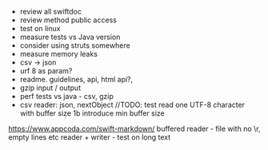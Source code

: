 - review all swiftdoc
- review method public access
- test on linux
- measure tests vs Java version
- consider using struts somewhere
- measure memory leaks
- csv -> json
- urf 8 as param?
- readme. guidelines, api, html api?, 
- gzip input / output
- perf tests vs java - csv, gzip
- csv reader: json, nextObject
//TODO: test read one UTF-8 character with buffer size 1b
introduce min buffer size

https://www.appcoda.com/swift-markdown/
buffered reader - file with no \r, empty lines etc
reader + writer - test on long text
